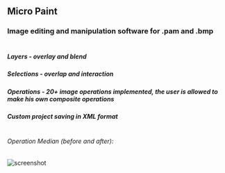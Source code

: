## Micro Paint 
### Image editing and manipulation software for .pam and .bmp<br/><br/>
##### Layers - overlay and blend 
##### Selections - overlap and interaction
##### Operations - 20+ image operations implemented, the user is allowed to make his own composite operations
##### Custom project saving in XML format<br/><br/>
###### Operation Median (before and after):
![screenshot](https://i.imgur.com/Vztavd7.png)
